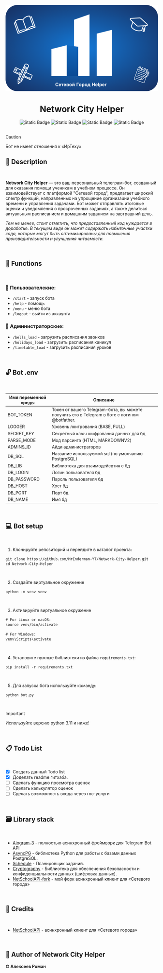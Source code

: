 <div align="center">
<img src="source/data/images/banner standart github.png">

<h1>Network City Helper</h1>

<img alt="Static Badge" src="https://img.shields.io/badge/tag-v1.0.0-blue?logo=codenewbie&logoColor=007EC6">

<img alt="Static Badge" src="https://img.shields.io/badge/python-v3.11.9-yellow?logo=python&logoColor=FBDE02&labelColor=gray&color=FFE100">
<img alt="Static Badge" src="https://img.shields.io/badge/bot-Network%20City%20Helper-12C427?logo=dependabot&logoColor=12C427">
<img alt="Static Badge" src="https://img.shields.io/badge/license-MIT-12C4C4?style=flat&logo=gitbook&logoColor=12C4C4">

</div>
⠀

> [!CAUTION]
> Бот не имеет отношения к «ИрТеху»
⠀
## 📌 Description
⠀

**Network City Helper** — это ваш персональный телеграм-бот, созданный для оказания помощи ученикам в учебном процессе. Он взаимодействует с платформой "Сетевой город", предлагает широкий спектр функций, направленных на упрощение организации учебного времени и управления задачами. Бот может отправлять итоговые оценки и уведомления о просроченных заданиях, а также делиться актуальным расписанием и домашним заданием на завтрашний день.

_Тем не менее, стоит отметить, что предоставленный код нуждается в доработке. В текущем виде он может содержать избыточные участки кода, которые могут быть оптимизированы для повышения производительности и улучшения читаемости._

⠀
## 🔨 Functions
⠀

### 📗 Пользователские:
* `/start` - запуск бота
* `/help` - помощь
* `/menu` - меню бота
* `/logout` - выйти из аккаунта

### 📕 Администраторские:
* `/bells_load` - загрузить расписания звонков
* `/holidays_load` - загрузить расписания каникул
* `/timetable_load` - загрузить расписания уроков

⠀
## 🔓 Bot .env
⠀

| Имя переменной среды      | Описание                                                     |
|---------------------------|--------------------------------------------------------------|
| BOT_TOKEN                 | Токен от вашего Telegram-бота, вы можете получить его в Telegram в боте с логином @botfather.|
| LOGGER                    | Уровень лоигрования (BASE, FULL)|
| SECRET_KEY                | Секретный ключ шифрования данных для бд|
| PARSE_MODE                | Мод парсинга (HTML, MARKDOWNV2) |
| ADMINS_ID                 | Айди администраторов|
| DB_SQL                    | Название используемой sql (по умолчанию PostgreSQL)|
| DB_LIB                    | Библиотека для взаимодейсвтия с бд|
| DB_LOGIN                  | Логин пользователя бд|
| DB_PASSWORD               | Пароль пользователя бд|
| DB_HOST                   | Хост бд|
| DB_PORT                   | Порт бд|
| DB_NAME                   | Имя бд|


⠀
## 💻 Bot setup
⠀

1. Клонируйте репозиторий и перейдите в каталог проекта:

```shell
git clone https://github.com/MrEnderman-YT/Network-City-Helper.git
cd Network-City-Helper
```
⠀

2. Создайте виртуальное окружение

```shell
python -m venv venv
```
⠀

3. Активируйте виртуальное окружение

```shell
# For Linux or macOS:
source venv/bin/activate

# For Windows:
venv\Scripts\activate
```
⠀

4. Установите нужные библиотеки из файла `requirements.txt`:

```shell
pip install -r requirements.txt
```
⠀

5. Для запуска бота используйте команду:

```
python bot.py
```
⠀

> [!IMPORTANT]
> Используйте версию python 3.11 и ниже!
> 
⠀
## 📋 Todo List
⠀

- [x] Создать данный Todo list
- [x] Доделать readme гитхаба.
- [ ] Сделать функцию просмотра оценок
- [ ] Сделать калькулятор оценок
- [ ] Сделать возможность входа через гос-услуги

⠀
## 🗃️ Library stack
⠀

* [Aiogram-3](https://github.com/aiogram/aiogram) - полностью асинхронный фреймворк для Telegram Bot API
* [AsyncPG](https://pypi.org/project/aiogram/) - библиотека Python для работы с базами данных PostgreSQL.
* [Schedule](https://pypi.org/project/schedule/) - Планировщик заданий.
* [Cryptography](https://pypi.org/project/cryptography/) - Библиотека для обеспечения безопасности и конфиденциальности данных (шифровка данных).
* [NetSchoolAPI-fork](https://github.com/MrEnderman-YT/netschoolapi) - мой форк асинхронный клиент для «Сетевого города»

⠀
## 💼 Credits
⠀

* [NetSchoolAPI](https://github.com/nm17/netschoolapi) - асинхронный клиент для «Сетевого города»

⠀
## 👤 Author of Network City Helper
**© Алексеев Роман**
